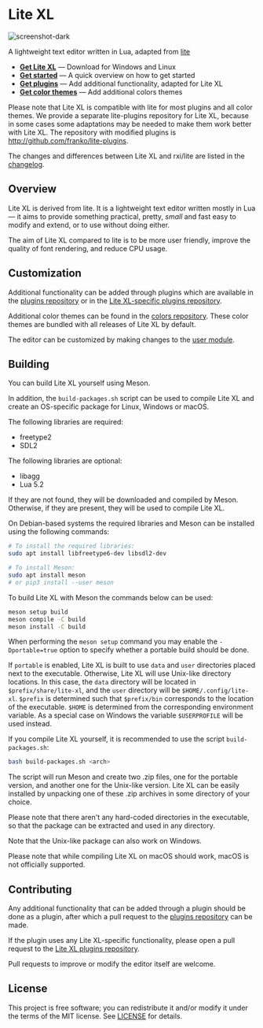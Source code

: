 # Lite XL

![screenshot-dark](https://user-images.githubusercontent.com/433545/85227778-b42abc80-b3df-11ea-9dd3-e788f6c71882.png)

A lightweight text editor written in Lua, adapted from [lite](https://github.com/rxi/lite)

* **[Get Lite XL](https://github.com/franko/lite-xl/releases/latest)** — Download
  for Windows and Linux
* **[Get started](doc/usage.md)** — A quick overview on how to get started
* **[Get plugins](https://github.com/franko/lite-plugins)** — Add additional
  functionality, adapted for Lite XL
* **[Get color themes](https://github.com/rxi/lite-colors)** — Add additional colors
  themes

Please note that Lite XL is compatible with lite for most plugins and all color themes.
We provide a separate lite-plugins repository for Lite XL, because in some cases some adaptations may be needed to make them work better with Lite XL.
The repository with modified plugins is http://github.com/franko/lite-plugins.

The changes and differences between Lite XL and rxi/lite are listed in the [changelog](https://github.com/franko/lite-xl/blob/master/changelog.md).

## Overview
Lite XL is derived from lite. It is a lightweight text editor written mostly in Lua — it aims to provide
something practical, pretty, *small* and fast easy to modify and extend, or to use without doing either.

The aim of Lite XL compared to lite is to be more user friendly, improve the quality of font rendering, and reduce CPU usage.

## Customization
Additional functionality can be added through plugins which are available in
the [plugins repository](https://github.com/rxi/lite-plugins) or in the [Lite XL-specific plugins repository](https://github.com/franko/lite-plugins).

Additional color themes can be found in the [colors repository](https://github.com/rxi/lite-colors).
These color themes are bundled with all releases of Lite XL by default.

The editor can be customized by making changes to the [user module](data/user/init.lua).

## Building

You can build Lite XL yourself using Meson.

In addition, the `build-packages.sh` script can be used to compile Lite XL and create an OS-specific package for Linux, Windows or macOS.

The following libraries are required:

- freetype2
- SDL2

The following libraries are optional:

- libagg
- Lua 5.2

If they are not found, they will be downloaded and compiled by Meson.
Otherwise, if they are present, they will be used to compile Lite XL.

On Debian-based systems the required libraries and Meson can be installed using the following commands:

```sh
# To install the required libraries:
sudo apt install libfreetype6-dev libsdl2-dev

# To install Meson:
sudo apt install meson
# or pip3 install --user meson
```

To build Lite XL with Meson the commands below can be used:
```sh
meson setup build
meson compile -C build
meson install -C build
```

When performing the `meson setup` command you may enable the `-Dportable=true` option to specify whether a portable build should be done.

If `portable` is enabled, Lite XL is built to use `data` and `user` directories placed next to the executable.
Otherwise, Lite XL will use Unix-like directory locations.
In this case, the `data` directory will be located in `$prefix/share/lite-xl`, and the `user`
directory will be `$HOME/.config/lite-xl`.
`$prefix` is determined such that `$prefix/bin` corresponds to the location of the executable.
`$HOME` is determined from the corresponding environment variable.
As a special case on Windows the variable `$USERPROFILE` will be used instead.

If you compile Lite XL yourself, it is recommended to use the script `build-packages.sh`:

```sh
bash build-packages.sh <arch>
```

The script will run Meson and create two .zip files, one for the portable version, and
another one for the Unix-like version. Lite XL can be easily installed by unpacking one
of these .zip archives in some directory of your choice.

Please note that there aren't any hard-coded directories in the executable, so that the
package can be extracted and used in any directory.

Note that the Unix-like package can also work on Windows.

Please note that while compiling Lite XL on macOS should work, macOS is not officially supported.

## Contributing
Any additional functionality that can be added through a plugin should be done
as a plugin, after which a pull request to the
[plugins repository](https://github.com/rxi/lite-plugins) can be made.

If the plugin uses any Lite XL-specific functionality, please open a pull request to the
[Lite XL plugins repository](https://github.com/franko/lite-plugins).

Pull requests to improve or modify the editor itself are welcome.

## License
This project is free software; you can redistribute it and/or modify it under
the terms of the MIT license. See [LICENSE](LICENSE) for details.
